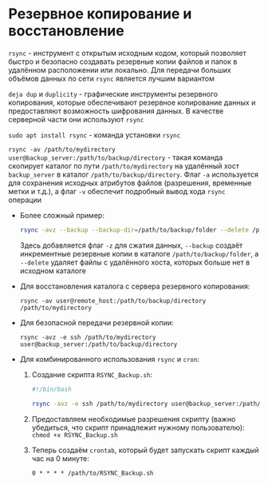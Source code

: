 # Резервное копирование и восстановление

`rsync` - инструмент с открытым исходным кодом, который позволяет быстро и безопасно создавать резервные копии файлов и папок в удалённом расположении или локально. Для передачи больших объёмов данных по сети `rsync` является лучшим вариантом

`deja dup` и `duplicity` - графические инструменты резервного копирования, которые обеспечивают резервное копирование данных и предоставляют возможность шифрования данных. В качестве серверной части они используют `rsync`

`sudo apt install rsync` - команда установки `rsync`

`rsync -av /path/to/mydirectory user@backup_server:/path/to/backup/directory` - такая команда скопирует каталог по пути `/path/to/mydirectory` на удалённый хост `backup_server` в каталог `/path/to/backup/directory`. Флаг `-a` используется для сохранения исходных атрибутов файлов (разрешения, временные метки и т.д.), а флаг `-v` обеспечит подробный вывод хода `rsync` операции

- Более сложный пример:
    
    ```bash
    rsync -avz --backup --backup-dir=/path/to/backup/folder --delete /path/to/mydirectory user@backup_server:/path/to/backup/directory
    ```
    
    Здесь добавляется флаг `-z` для сжатия данных, `--backup` создаёт инкрементные резервные копии в каталоге `/path/to/backup/folder`, а `--delete` удаляет файлы с удалённого хоста, которых больше нет в исходном каталоге
    
- Для восстановления каталога с сервера резервного копирования:
    
    `rsync -av user@remote_host:/path/to/backup/directory /path/to/mydirectory`
    
- Для безопасной передачи резервной копии:
    
    `rsync -avz -e ssh /path/to/mydirectory user@backup_server:/path/to/backup/directory`
    
- Для комбинированного использования `rsync` и `cron`:
    1. Создание скрипта `RSYNC_Backup.sh`:
        
        ```bash
        #!/bin/bash
        
        rsync -avz -e ssh /path/to/mydirectory user@backup_server:/path/to/backup/directory
        ```
        
    2. Предоставляем необходимые разрешения скрипту (важно убедиться, что скрипт принадлежит нужному пользователю): `chmod +x RSYNC_Backup.sh`
    3. Теперь создаём `crontab`, который будет запускать скрипт каждый час на 0 минуте:
        
        `0 * * * * /path/to/RSYNC_Backup.sh`